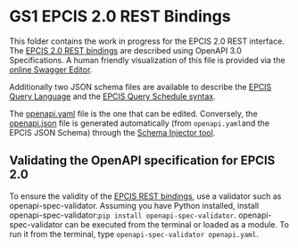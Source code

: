 # GS1 EPCIS 2.0 REST Bindings

This folder contains the work in progress for the EPCIS 2.0 REST interface. The [EPCIS 2.0 REST bindings](openapi.yaml) are described using OpenAPI 3.0 Specifications. A human friendly visualization of this file is provided via the [online Swagger Editor](https://editor.swagger.io/?url=https://raw.githubusercontent.com/gs1/EPCIS/master/REST%20Bindings/openapi.json).

Additionally two JSON schema files are available to describe the [EPCIS Query Language](query-schema.json) and the [EPCIS Query Schedule syntax](query-schedule.json).

The [openapi.yaml](openapi.yaml) file is the one that can be edited. Conversely, the [openapi.json](openapi.json) file is generated automatically (from `openapi.yaml`and the EPCIS JSON Schema) through the [Schema Injector tool](./schema-injector).

## Validating the OpenAPI specification for EPCIS 2.0

To ensure the validity of the [EPCIS REST bindings](openapi.yaml), use a validator such as openapi-spec-validator.
Assuming you have Python installed, install openapi-spec-validator:`pip install openapi-spec-validator`.
openapi-spec-validator can be executed from the terminal or loaded as a module. To run it from the terminal, type
`openapi-spec-validator openapi.yaml`.
